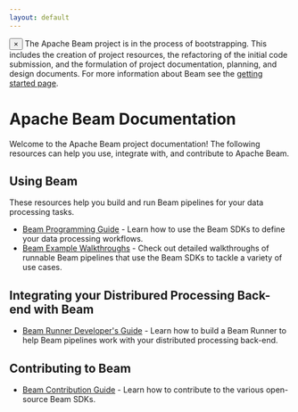 ```yaml
---
layout: default
---
```

<p>
  <div class="alert alert-info alert-dismissible" role="alert">
  <span class="glyphicon glyphicon-flag" aria-hidden="true"></span>
  <button type="button" class="close" data-dismiss="alert" aria-label="Close"><span aria-hidden="true">&times;</span></button>
  The Apache Beam project is in the process of bootstrapping. This includes the creation of project resources, the refactoring of the initial code submission, and the formulation of project documentation, planning, and design documents. For more information about Beam see the <a href="/getting_started/">getting started page</a>.
  </div>
</p>

# Apache Beam Documentation

Welcome to the Apache Beam project documentation! The following resources can help you use, integrate with, and contribute to Apache Beam.

## Using Beam

These resources help you build and run Beam pipelines for your data processing tasks.

* [Beam Programming Guide](/docs/programming-guide) - Learn how to use the Beam SDKs to define your data processing workflows.
* [Beam Example Walkthroughs](/coming-soon.html) - Check out detailed walkthroughs of runnable Beam pipelines that use the Beam SDKs to tackle a variety of use cases.

## Integrating your Distribured Processing Back-end with Beam

* [Beam Runner Developer's Guide](/coming-soon.html) - Learn how to build a Beam Runner to help Beam pipelines work with your distributed processing back-end.

## Contributing to Beam

* [Beam Contribution Guide](/contribution-guide/) - Learn how to contribute to the various open-source Beam SDKs.
